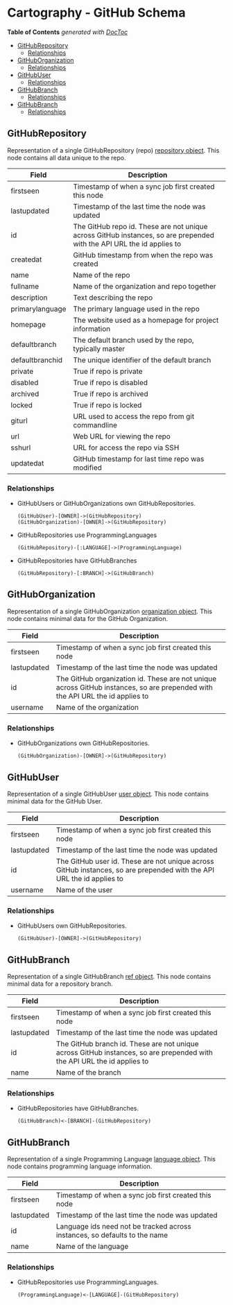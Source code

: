 # Cartography - GitHub Schema

<!-- START doctoc generated TOC please keep comment here to allow auto update -->
<!-- DON'T EDIT THIS SECTION, INSTEAD RE-RUN doctoc TO UPDATE -->
**Table of Contents**  *generated with [DocToc](https://github.com/thlorenz/doctoc)*

- [GitHubRepository](#githubrepository)
  - [Relationships](#relationships)
- [GitHubOrganization](#githuborganization)
  - [Relationships](#relationships-1)
- [GitHubUser](#githubuser)
  - [Relationships](#relationships-2)
- [GitHubBranch](#githubbranch)
  - [Relationships](#relationships-3)
- [GitHubBranch](#githubbranch-1)
  - [Relationships](#relationships-4)

<!-- END doctoc generated TOC please keep comment here to allow auto update -->

## GitHubRepository

Representation of a single GitHubRepository (repo) [repository object](https://developer.github.com/v4/object/repository/). This node contains all data unique to the repo.


| Field | Description |
|-------|--------------|
| firstseen| Timestamp of when a sync job first created this node  |
| lastupdated |  Timestamp of the last time the node was updated |
| id | The GitHub repo id. These are not unique across GitHub instances, so are prepended with the API URL the id applies to |
| createdat | GitHub timestamp from when the repo was created |
| name | Name of the repo |
| fullname | Name of the organization and repo together |
| description | Text describing the repo |
| primarylanguage | The primary language used in the repo |
| homepage | The website used as a homepage for project information |
| defaultbranch | The default branch used by the repo, typically master |
| defaultbranchid | The unique identifier of the default branch |
| private | True if repo is private |
| disabled | True if repo is disabled |
| archived | True if repo is archived |
| locked | True if repo is locked |
| giturl | URL used to access the repo from git commandline |
| url | Web URL for viewing the repo
| sshurl | URL for access the repo via SSH
| updatedat | GitHub timestamp for last time repo was modified |


### Relationships

- GitHubUsers or GitHubOrganizations own GitHubRepositories.

    ```
    (GitHubUser)-[OWNER]->(GitHubRepository)
    (GitHubOrganization)-[OWNER]->(GitHubRepository)
    ```

- GitHubRepositories use ProgrammingLanguages
    ```
   (GitHubRepository)-[:LANGUAGE]->(ProgrammingLanguage)
    ```
- GitHubRepositories have GitHubBranches
    ```
   (GitHubRepository)-[:BRANCH]->(GitHubBranch)
    ```

## GitHubOrganization

Representation of a single GitHubOrganization [organization object](https://developer.github.com/v4/object/organization/). This node contains minimal data for the GitHub Organization.


| Field | Description |
|-------|--------------|
| firstseen| Timestamp of when a sync job first created this node  |
| lastupdated |  Timestamp of the last time the node was updated |
| id | The GitHub organization id. These are not unique across GitHub instances, so are prepended with the API URL the id applies to |
| username | Name of the organization |


### Relationships

- GitHubOrganizations own GitHubRepositories.

    ```
    (GitHubOrganization)-[OWNER]->(GitHubRepository)
    ```

## GitHubUser

Representation of a single GitHubUser [user object](https://developer.github.com/v4/object/user/). This node contains minimal data for the GitHub User.


| Field | Description |
|-------|--------------|
| firstseen| Timestamp of when a sync job first created this node  |
| lastupdated |  Timestamp of the last time the node was updated |
| id | The GitHub user id. These are not unique across GitHub instances, so are prepended with the API URL the id applies to |
| username | Name of the user |


### Relationships

- GitHubUsers own GitHubRepositories.

    ```
    (GitHubUser)-[OWNER]->(GitHubRepository)
    ```

## GitHubBranch

Representation of a single GitHubBranch [ref object](https://developer.github.com/v4/object/ref). This node contains minimal data for a repository branch.


| Field | Description |
|-------|--------------|
| firstseen| Timestamp of when a sync job first created this node  |
| lastupdated |  Timestamp of the last time the node was updated |
| id | The GitHub branch id. These are not unique across GitHub instances, so are prepended with the API URL the id applies to |
| name | Name of the branch |


### Relationships

- GitHubRepositories have GitHubBranches.

    ```
    (GitHubBranch)<-[BRANCH]-(GitHubRepository)
    ```

## GitHubBranch

Representation of a single Programming Language [language object](https://developer.github.com/v4/object/language). This node contains programming language information.


| Field | Description |
|-------|--------------|
| firstseen| Timestamp of when a sync job first created this node  |
| lastupdated |  Timestamp of the last time the node was updated |
| id | Language ids need not be tracked across instances, so defaults to the name |
| name | Name of the language |


### Relationships

- GitHubRepositories use ProgrammingLanguages.

    ```
    (ProgrammingLanguage)<-[LANGUAGE]-(GitHubRepository)
    ```
